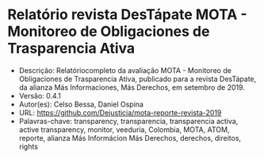 # Relatório revista DesTápate MOTA - Monitoreo de Obligaciones de Trasparencia Ativa

- Descrição: Relatóriocompleto da avaliação MOTA - Monitoreo de Obligaciones de Trasparencia Ativa, publicado para a revista DesTápate, da alianza Más
        Informaciones, Más Derechos, em setembro de 2019.
- Versão: 0.4.1
- Autor(es): Celso Bessa, Daniel Ospina
- URL: https://github.com/Dejusticia/mota-reporte-revista-2019
- Palavras-chave: transparency, transparencia, transparencia activa, active transparency, monitor, veeduria, Colombia, MOTA, ATOM, reporte, alianza Más Informácion Más Derechos, derechos, direitos, rights
